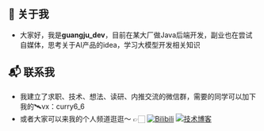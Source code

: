 ## 👋 关于我
- 大家好，我是**guangju\_dev**，目前在某大厂做Java后端开发，副业也在尝试自媒体，思考关于AI产品的idea，学习大模型开发相关知识

## 📬 联系我
- 我建立了求职、技术、想法、读研、内推交流的微信群，需要的同学可以加下我的🛰️vx：curry6_6
- 或者大家可以来我的个人频道逛逛～ 👉🏻
[![Bilibili](https://img.shields.io/badge/-B站频道-00A1D6?style=flat&logo=Bilibili&logoColor=white)](https://space.bilibili.com/74568474)
[![技术博客](https://img.shields.io/badge/-知识博客-FF8C00?style=flat&logo=GitBook&logoColor=white)](https://www.wolai.com/curry00/93ZBcXW4zM4zSUm8h78e33)
